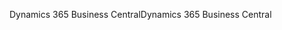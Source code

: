 <span data-ttu-id="49080-101">Dynamics 365 Business Central</span><span class="sxs-lookup"><span data-stu-id="49080-101">Dynamics 365 Business Central</span></span>
